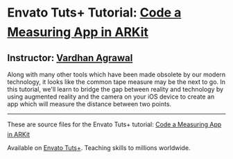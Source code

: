 # Envato Tuts+ Tutorial: [Code a Measuring App in ARKit][published url]
## Instructor: [Vardhan Agrawal][instructor url]

Along with many other tools which have been made obsolete by our modern technology, it looks like the common tape measure may be the next to go. In this tutorial, we'll learn to bridge the gap between reality and technology by using augmented reality and the camera on your iOS device to create an app which will measure the distance between two points.

------

These are source files for the Envato Tuts+ tutorial: [Code a Measuring App in ARKit][published url]

Available on [Envato Tuts+](https://tutsplus.com). Teaching skills to millions worldwide.

[published url]: http://code.tutsplus.com/tutorials/virtual-measuring-with-augmented-reality--cms-30296
[instructor url]: https://tutsplus.com/authors/vardhan-agrawal
